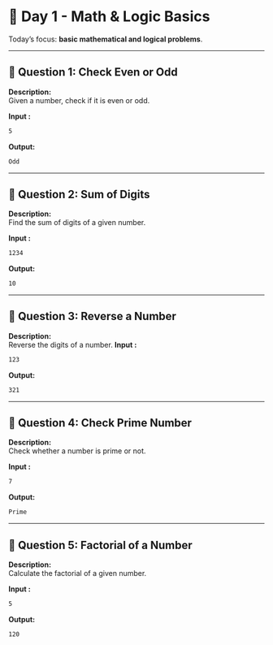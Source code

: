 # 📅 Day 1 - Math & Logic Basics

Today’s focus: **basic mathematical and logical problems**.

---

## 🔹 Question 1: Check Even or Odd

**Description:**  
Given a number, check if it is even or odd.

**Input :**

```bash
5
```

**Output:**

```bash
Odd
```

---

## 🔹 Question 2: Sum of Digits

**Description:**  
Find the sum of digits of a given number.

**Input :**

```bash
1234
```

**Output:**

```bash
10
```

---

## 🔹 Question 3: Reverse a Number

**Description:**  
Reverse the digits of a number.
**Input :**

```bash
123
```

**Output:**

```bash
321
```

---

## 🔹 Question 4: Check Prime Number

**Description:**  
Check whether a number is prime or not.

**Input :**

```bash
7
```

**Output:**

```bash
Prime
```

---

## 🔹 Question 5: Factorial of a Number

**Description:**  
Calculate the factorial of a given number.

**Input :**

```bash
5
```

**Output:**

```bash
120
```

